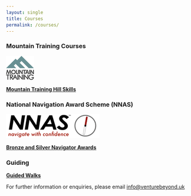 ```yaml
---
layout: single
title: Courses
permalink: /courses/
---
```


### Mountain Training Courses

<img src="/assets/images/mt-logo.png">

**[Mountain Training Hill Skills](/hillskills/)**

### National Navigation Award Scheme (NNAS)

<img src="/assets/images/nnas-logo.png">

**[Bronze and Silver Navigator Awards](/nnas)**

### Guiding
**[Guided Walks](/guidedwalks)**



For further information or enquiries, please email info@venturebeyond.uk
